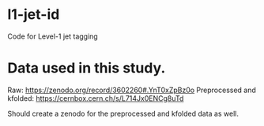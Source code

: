 # l1-jet-id
Code for Level-1 jet tagging 

# Data used in this study.
Raw: https://zenodo.org/record/3602260#.YnT0xZpBz0o
Preprocessed and kfolded: https://cernbox.cern.ch/s/L714Jx0ENCg8uTd

Should create a zenodo for the preprocessed and kfolded data as well.

